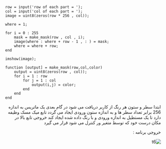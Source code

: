 <div dir = "ltr">
    
```
row = input('row of each part = ');
col = input('col of each part = ');
image = uint8(zeros(row * 256 , col));

where = 1;

for i = 0 : 255
    mask = make_mask(row , col , i);
    image(where : where + row - 1 , : ) = mask;
    where = where + row;
end

imshow(image);

function [output] = make_mask(row,col,color)
    output = uint8(zeros(row , col));
    for i = 1 : row
        for j = 1 : col
            output(i,j) = color;
        end
    end
end
```
</div>


<div dir = "rtl">
ابتدا سطر و ستون هر رنگ از کاربر دریافت می شود
در گام بعدی یک ماتریس به اندازه 256 برابر تعداد سطر ها و به اندازه ستون ورودی ایجاد می گردد
تابع میک مسک وظیفه دارد تا یک مستطیل به اندازه ورودی و با رنگ داده شده ایجاد کند
خروجی تابع بالا در مکان درست خود که توسط متغیر ور کنترل می شود قرار می گیرد

خروجی برنامه :

![t6](https://user-images.githubusercontent.com/80279784/113256701-cc205c80-92de-11eb-8c47-e872d167969b.PNG)

</div>
